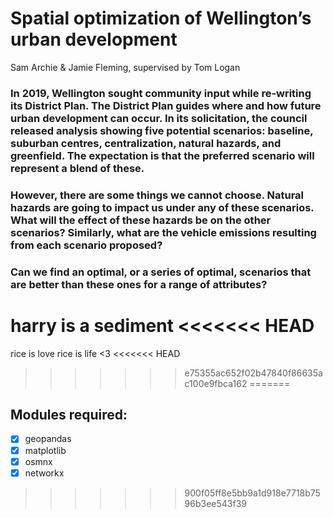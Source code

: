 # Spatial optimization of Wellington’s urban development

Sam Archie & Jamie Fleming, supervised by Tom Logan

### In 2019, Wellington sought community input while re-writing its District Plan. The District Plan guides where and how future urban development can occur. In its solicitation, the council released analysis showing five potential scenarios: baseline, suburban centres, centralization, natural hazards, and greenfield. The expectation is that the preferred scenario will represent a blend of these.
### However, there are some things we cannot choose. Natural hazards are going to impact us under any of these scenarios. What will the effect of these hazards be on the other scenarios? Similarly, what are the vehicle emissions resulting from each scenario proposed?
### Can we find an optimal, or a series of optimal, scenarios that are better than these ones for a range of attributes?
harry is a sediment
<<<<<<< HEAD
=======

rice is love
rice is life <3
<<<<<<< HEAD
>>>>>>> e75355ac652f02b47840f86635ac100e9fbca162
=======

## Modules required:
* [x] geopandas
* [x] matplotlib
* [x] osmnx
* [x] networkx
>>>>>>> 900f05ff8e5bb9a1d918e7718b7596b3ee543f39
